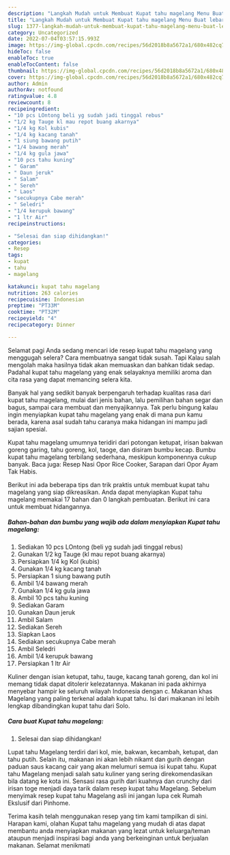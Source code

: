 ```yaml
---
description: "Langkah Mudah untuk Membuat Kupat tahu magelang Menu Buat lebaran"
title: "Langkah Mudah untuk Membuat Kupat tahu magelang Menu Buat lebaran"
slug: 1377-langkah-mudah-untuk-membuat-kupat-tahu-magelang-menu-buat-lebaran
category: Uncategorized
date: 2022-07-04T03:57:15.993Z
image: https://img-global.cpcdn.com/recipes/56d2018b8a5672a1/680x482cq70/kupat-tahu-magelang-foto-resep-utama.jpg
hideToc: false
enableToc: true
enableTocContent: false
thumbnail: https://img-global.cpcdn.com/recipes/56d2018b8a5672a1/680x482cq70/kupat-tahu-magelang-foto-resep-utama.jpg
cover: https://img-global.cpcdn.com/recipes/56d2018b8a5672a1/680x482cq70/kupat-tahu-magelang-foto-resep-utama.jpg
author: Admin
authorAv: notfound
ratingvalue: 4.8
reviewcount: 8
recipeingredient:
- "10 pcs LOntong beli yg sudah jadi tinggal rebus"
- "1/2 kg Tauge kl mau repot buang akarnya"
- "1/4 kg Kol kubis"
- "1/4 kg kacang tanah"
- "1 siung bawang putih"
- "1/4 bawang merah"
- "1/4 kg gula jawa"
- "10 pcs tahu kuning"
- " Garam"
- " Daun jeruk"
- " Salam"
- " Sereh"
- " Laos"
- "secukupnya Cabe merah"
- " Seledri"
- "1/4 kerupuk bawang"
- "1 ltr Air"
recipeinstructions:

- "Selesai dan siap dihidangkan!"
categories:
- Resep
tags:
- kupat
- tahu
- magelang

katakunci: kupat tahu magelang 
nutrition: 263 calories
recipecuisine: Indonesian
preptime: "PT33M"
cooktime: "PT32M"
recipeyield: "4"
recipecategory: Dinner

---
```



Selamat pagi Anda sedang mencari ide resep kupat tahu magelang yang menggugah selera? Cara membuatnya sangat tidak susah. Tapi Kalau salah mengolah maka hasilnya tidak akan memuaskan dan bahkan tidak sedap. Padahal kupat tahu magelang yang enak selayaknya memiliki aroma dan cita rasa yang dapat memancing selera kita.


Banyak hal yang sedikit banyak berpengaruh terhadap kualitas rasa dari kupat tahu magelang, mulai dari jenis bahan, lalu pemilihan bahan segar dan bagus, sampai cara membuat dan menyajikannya. Tak perlu bingung kalau ingin menyiapkan kupat tahu magelang yang enak di mana pun kamu berada, karena asal sudah tahu caranya maka hidangan ini mampu jadi sajian spesial.

Kupat tahu magelang umumnya teridiri dari potongan ketupat, irisan bakwan goreng garing, tahu goreng, kol, taoge, dan disiram bumbu kecap. Bumbu kupat tahu magelang terbilang sederhana, meskipun komponennya cukup banyak. Baca juga: Resep Nasi Opor Rice Cooker, Sarapan dari Opor Ayam Tak Habis.


Berikut ini ada beberapa tips dan trik praktis untuk membuat kupat tahu magelang yang siap dikreasikan. Anda dapat menyiapkan Kupat tahu magelang memakai 17 bahan dan 0 langkah pembuatan. Berikut ini cara untuk membuat hidangannya.

<!--inarticleads1-->

##### Bahan-bahan dan bumbu yang wajib ada dalam menyiapkan Kupat tahu magelang:

1. Sediakan 10 pcs LOntong (beli yg sudah jadi tinggal rebus)
1. Gunakan 1/2 kg Tauge (kl mau repot buang akarnya)
1. Persiapkan 1/4 kg Kol (kubis)
1. Gunakan 1/4 kg kacang tanah
1. Persiapkan 1 siung bawang putih
1. Ambil 1/4 bawang merah
1. Gunakan 1/4 kg gula jawa
1. Ambil 10 pcs tahu kuning
1. Sediakan  Garam
1. Gunakan  Daun jeruk
1. Ambil  Salam
1. Sediakan  Sereh
1. Siapkan  Laos
1. Sediakan secukupnya Cabe merah
1. Ambil  Seledri
1. Ambil 1/4 kerupuk bawang
1. Persiapkan 1 ltr Air


Kuliner dengan isian ketupat, tahu, tauge, kacang tanah goreng, dan kol ini memang tidak dapat ditolerir kelezatannya. Makanan ini pada akhirnya menyebar hampir ke seluruh wilayah Indonesia dengan c. Makanan khas Magelang yang paling terkenal adalah kupat tahu. Isi dari makanan ini lebih lengkap dibandingkan kupat tahu dari Solo. 

<!--inarticleads2-->

##### Cara buat Kupat tahu magelang:


1. Selesai dan siap dihidangkan!

Lupat tahu Magelang terdiri dari kol, mie, bakwan, kecambah, ketupat, dan tahu putih. Selain itu, makanan ini akan lebih nikamt dan gurih dengan paduan saus kacang cair yang akan melumuri semua isi kupat tahu. Kupat tahu Magelang menjadi salah satu kuliner yang sering direkomendasikan bila datang ke kota ini. Sensasi rasa gurih dari kuahnya dan crunchy dari irisan toge menjadi daya tarik dalam resep kupat tahu Magelang. Sebelum menyimak resep kupat tahu Magelang asli ini jangan lupa cek Rumah Ekslusif dari Pinhome. 

Terima kasih telah menggunakan resep yang tim kami tampilkan di sini. Harapan kami, olahan Kupat tahu magelang yang mudah di atas dapat membantu anda menyiapkan makanan yang lezat untuk keluarga/teman ataupun menjadi inspirasi bagi anda yang berkeinginan untuk berjualan makanan. Selamat menikmati
